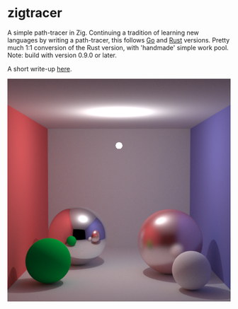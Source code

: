 # zigtracer
A simple path-tracer in Zig. Continuing a tradition of learning new languages by writing a path-tracer, this follows
[Go](https://github.com/msinilo/gotracer) and [Rust](https://github.com/msinilo/rtracer) versions.
Pretty much 1:1 conversion of the Rust version, with 'handmade' simple work pool.
Note: build with version 0.9.0 or later.

A short write-up [here](http://msinilo.pl/blog2/post/zig-pathtracer/).

![Screenshot](tracer.png)
